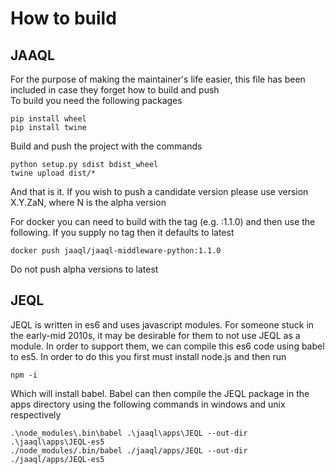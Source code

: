 # How to build
## JAAQL
For the purpose of making the maintainer's life easier, this file has been included in case they forget how to build and push  
To build you need the following packages

    pip install wheel
    pip install twine

Build and push the project with the commands  

    python setup.py sdist bdist_wheel
    twine upload dist/*

And that is it. If you wish to push a candidate version please use version X.Y.ZaN, where N is the alpha version

For docker you can need to build with the tag (e.g. :1.1.0) and then use the following. If you supply no tag then it defaults to latest  

    docker push jaaql/jaaql-middleware-python:1.1.0  

Do not push alpha versions to latest

## JEQL
JEQL is written in es6 and uses javascript modules. For someone stuck in the early-mid 2010s, it may be desirable for them to not use JEQL as a module. In order to support them, we can compile this es6 code using babel to es5. In order to do this you first must install node.js and then run

    npm -i

Which will install babel. Babel can then compile the JEQL package in the apps directory using the following commands in windows and unix respectively

    .\node_modules\.bin\babel .\jaaql\apps\JEQL --out-dir .\jaaql\apps\JEQL-es5
	./node_modules/.bin/babel ./jaaql/apps/JEQL --out-dir ./jaaql/apps/JEQL-es5

